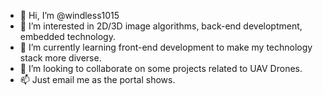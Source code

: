 - 👋 Hi, I’m @windless1015
- 👀 I’m interested in 2D/3D image algorithms, back-end developtment, embedded technology.
- 🌱 I’m currently learning front-end development to make my technology stack more diverse.
- 💞️ I’m looking to collaborate on some projects related to UAV Drones.
- 📫 Just email me as the portal shows.

<!---
windless1015/windless1015 is a ✨ special ✨ repository because its `README.md` (this file) appears on your GitHub profile.
You can click the Preview link to take a look at your changes.
--->
